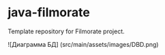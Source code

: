 # java-filmorate
Template repository for Filmorate project.

![Диаграмма БД] (src/main/assets/images/DBD.png)
